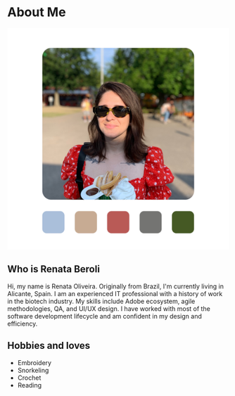 # About Me

![Me](img/me.jpg)

## Who is Renata Beroli
Hi, my name is Renata Oliveira. Originally from Brazil, I'm currently living in Alicante, Spain. I am an experienced 
IT professional with a history of work in the biotech industry. My skills include Adobe ecosystem, agile methodologies, 
QA, and UI/UX design. I have worked with most of the software development lifecycle and am confident in my design and 
efficiency.

## Hobbies and loves
- Embroidery
- Snorkeling
- Crochet
- Reading
